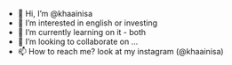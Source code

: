 - 👋 Hi, I’m @khaainisa
- 👀 I’m interested in english or investing
- 🌱 I’m currently learning on it - both
- 💞️ I’m looking to collaborate on ...
- 📫 How to reach me? look at my instagram (@khaainisa)

<!---
khaainisa/khaainisa is a ✨ special ✨ repository because its `README.md` (this file) appears on your GitHub profile.
You can click the Preview link to take a look at your changes.
--->
